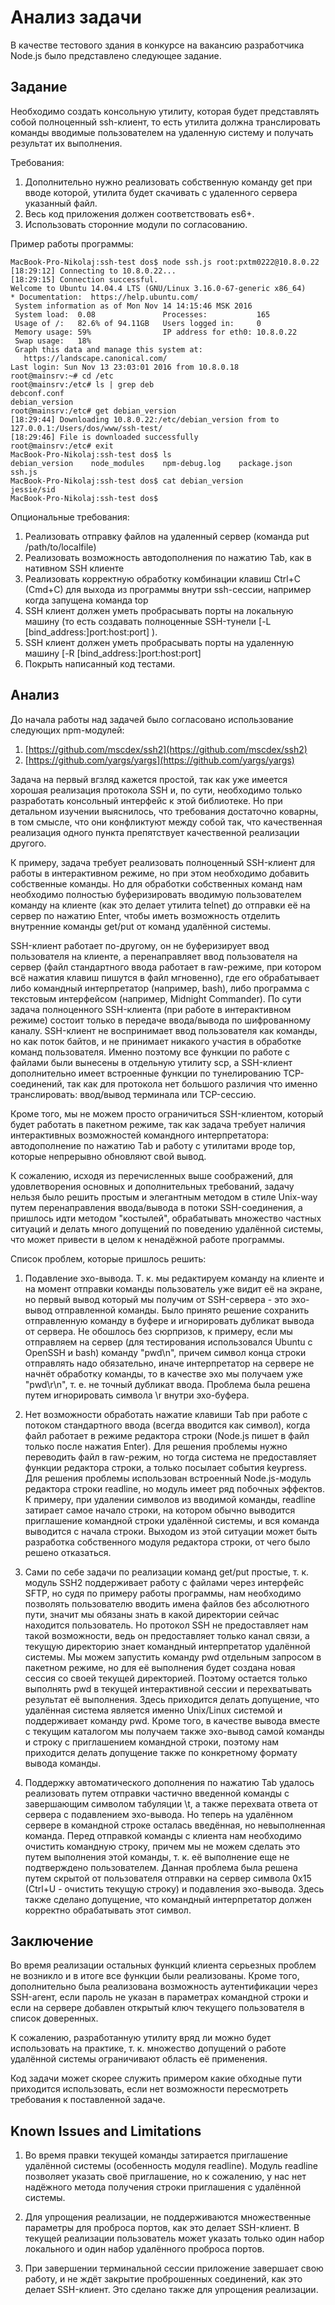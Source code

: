# Анализ задачи

В качестве тестового здания в конкурсе на вакансию разработчика Node.js было представлено следующее задание.

## Задание
Необходимо создать консольную утилиту, которая будет представлять собой полноценный ssh-клиент, то есть утилита должна транслировать команды вводимые пользователем на удаленную систему и получать результат их выполнения.

Требования:

 1. Дополнительно нужно реализовать собственную команду get <filename> при вводе которой, утилита будет скачивать с удаленного сервера указанный файл.
 2. Весь код приложения должен соответствовать es6+.
 3. Использовать сторонние модули по согласованию.

Пример работы программы:

```
MacBook-Pro-Nikolaj:ssh-test dos$ node ssh.js root:pxtm0222@10.8.0.22
[18:29:12] Connecting to 10.8.0.22...
[18:29:15] Connection successful.
Welcome to Ubuntu 14.04.4 LTS (GNU/Linux 3.16.0-67-generic x86_64)
* Documentation:  https://help.ubuntu.com/
 System information as of Mon Nov 14 14:15:46 MSK 2016
 System load:  0.08               Processes:           165
 Usage of /:   82.6% of 94.11GB   Users logged in:     0
 Memory usage: 59%                IP address for eth0: 10.8.0.22
 Swap usage:   18%
 Graph this data and manage this system at:
   https://landscape.canonical.com/
Last login: Sun Nov 13 23:03:01 2016 from 10.8.0.18
root@mainsrv:~# cd /etc
root@mainsrv:/etc# ls | grep deb
debconf.conf
debian_version
root@mainsrv:/etc# get debian_version
[18:29:44] Downloading 10.8.0.22:/etc/debian_version from to 127.0.0.1:/Users/dos/www/ssh-test/
[18:29:46] File is downloaded successfully
root@mainsrv:/etc# exit
MacBook-Pro-Nikolaj:ssh-test dos$ ls
debian_version    node_modules    npm-debug.log    package.json    ssh.js
MacBook-Pro-Nikolaj:ssh-test dos$ cat debian_version
jessie/sid
MacBook-Pro-Nikolaj:ssh-test dos$
```
Опциональные требования:

 1. Реализовать отправку файлов на удаленный сервер (команда put /path/to/localfile)
 2. Реализовать возможность автодополнения по нажатию Tab, как в нативном SSH клиенте
 3. Реализовать корректную обработку комбинации клавиш Ctrl+C (Cmd+C) для выхода из программы внутри ssh-сессии, например когда запущена команда top
 4. SSH клиент должен уметь пробрасывать порты на локальную машину (то есть создавать полноценные SSH-тунели [-L [bind_address:]port:host:port] ).
 5. SSH клиент должен уметь пробрасывать порты на удаленную машину [-R [bind_address:]port:host:port]
 6. Покрыть написанный код тестами.
 
 ## Анализ

До начала работы над задачей было согласовано использование следующих npm-модулей:
 1. [https://github.com/mscdex/ssh2](https://github.com/mscdex/ssh2)
 2. [https://github.com/yargs/yargs](https://github.com/yargs/yargs)
 
Задача на первый вгзляд кажется простой, так как уже имеется хорошая реализация протокола SSH и, по сути, необходимо только разработать консольный интерфейс к этой библиотеке. Но при детальном изучении выяснилось, что требования достаточно коварны, в том смысле, что они конфликтуют между собой так, что качественная реализация одного пункта препятствует качественной реализации другого.

К примеру, задача требует реализовать полноценный SSH-клиент для работы в интерактивном режиме, но при этом необходимо добавить собственные команды. Но для обработки собственных команд нам необходимо полностью буферизировать вводимую пользователем команду на клиенте (как это делает утилита telnet) до отправки её на сервер по нажатию Enter, чтобы иметь возможность отделить внутренние команды get/put от команд удалённой системы.

SSH-клиент работает по-другому, он не буферизирует ввод пользователя на клиенте, а перенаправляет ввод пользователя на сервер (файл стандартного ввода работает в raw-режиме, при котором всё нажатия клавиш пишутся в файл мгновенно), где его обрабатывает либо командный интерпретатор (например, bash), либо программа с текстовым интерфейсом (например, Midnight Commander). По сути задача полноценного SSH-клиента (при работе в интерактивном режиме) состоит только в передаче ввода/вывода по шифрованному каналу. SSH-клиент не воспринимает ввод пользователя как команды, но как поток байтов, и не принимает никакого участия в обработке команд пользователя. Именно поэтому все функции по работе с файлами были вынесены в отдельную утилиту scp, а SSH-клиент дополнительно имеет встроенные функции по тунелированию TCP-соединений, так как для протокола нет большого различия что именно транслировать: ввод/вывод терминала или TCP-сессию.

Кроме того, мы не можем просто ограничиться SSH-клиентом, который будет работать в пакетном режиме, так как задача требует наличия интерактивных возможностей командного интерпретатора: автодополнение по нажатию Tab и работу с утилитами вроде top, которые непрерывно обновляют свой вывод.

К сожалению, исходя из перечисленных выше соображений, для удовлетворения основных и дополнительных требований, задачу нельзя было решить простым и элегантным методом в стиле Unix-way путем перенаправления ввода/вывода в потоки SSH-соединения, а пришлось идти методом "костылей", обрабатывать множество частных ситуаций и делать много допущений по поведению удалённой системы, что может привести в целом к ненадёжной работе программы.

Список проблем, которые пришлось решить:

1. Подавление эхо-вывода. Т. к. мы редактируем команду на клиенте и на момент отправки команды пользователь уже видит её на экране, но первый вывод который мы получим от SSH-сервера - это эхо-вывод отправленной команды. Было принято решение сохранить отправленную команду в буфере и игнорировать дубликат вывода от сервера. Не обошлось без сюрпризов, к примеру, если мы отправляем на сервер (для тестирования использовался Ubuntu c OpenSSH и bash) команду "pwd\n", причем символ конца строки отправлять надо обязательно, иначе интерпретатор на сервере не начнёт обработку команды, то в качестве эхо мы получаем уже "pwd\r\n", т. е. не точный дубликат ввода. Проблема была решена путем игнорировать символа \r внутри эхо-буфера.

2. Нет возможности обработать нажатие клавиши Tab при работе с потоком стандартного ввода (всегда вводится как символ), когда файл работает в режиме редактора строки (Node.js пишет в файл только после нажатия Enter). Для решения проблемы нужно переводить файл в raw-режим, но тогда система не предоставляет функции редактора строки, а только посылает события keypress. Для решения проблемы использован встроенный Node.js-модуль редактора строки readline, но модуль имеет ряд побочных эффектов. К примеру, при удалении символов из вводимой команды, readline затирает самое начало строки, на котором обычно выводится приглашение командной строки удалённой системы, и вся команда выводится с начала строки. Выходом из этой ситуации может быть разработка собственного модуля редактора строки, от чего было решено отказаться.

3. Сами по себе задачи по реализации команд get/put простые, т. к. модуль SSH2 поддерживает работу с файлами через интерфейс SFTP, но судя по примеру работы программы, нам необходимо позволять пользователю вводить имена файлов без абсолютного пути, значит мы обязаны знать в какой директории сейчас находится пользователь. Но протокол SSH не предоставляет нам такой возможности, ведь он предоставляет только канал связи, а текущую директорию знает командный интерпретатор удалённой системы. Мы можем запустить команду pwd отдельным запросом в пакетном режиме, но для её выполнения будет создана новая сессия со своей текущей директорией. Поэтому остается только выполнять pwd в текущей интерактивной сессии и перехватывать результат её выполнения. Здесь приходится делать допущение, что удалённая система является именно Unix/Linux системой и поддерживает команду pwd. Кроме того, в качестве вывода вместе с текущим каталогом мы получаем также эхо-вывод самой команды и строку с приглашением командной строки, поэтому нам приходится делать допущение также по конкретному формату вывода команды.

4. Поддержку автоматического дополнения по нажатию Tab удалось реализовать путем отправки частично введенной команды с завершающим символом табуляции \t, а также перехвата ответа от сервера с подавлением эхо-вывода. Но теперь на удалённом сервере в командной строке осталась введённая, но невыполненная команда. Перед отправкой команды с клиента нам необходимо очистить командную строку, причем мы не можем сделать это путем выполнения этой команды, т. к. её выполнение еще не подтверждено пользователем. Данная проблема была решена путем скрытой от пользователя отправки на сервер символа 0x15 (Ctrl+U - очистить текущую строку) и подавления эхо-вывода. Здесь также сделано допущение, что командный интерпретатор должен корректно обрабатывать этот символ.

## Заключение

Во время реализации остальных функций клиента серьезных проблем не возникло и в итоге все функции были реализованы. Кроме того, дополнительно была реализована возможность аутентификации через SSH-агент, если пароль не указан в параметрах командной строки и если на сервере добавлен открытый ключ текущего пользователя в список доверенных.

К сожалению, разработанную утилиту вряд ли можно будет использовать на практике, т. к. множество допущений о работе удалённой системы ограничивают область её применения.

Код задачи может скорее служить примером какие обходные пути приходится использовать, если нет возможности пересмотреть требования к поставленной задаче.

##  Known Issues and Limitations

 1. Во время правки текущей команды затирается приглашение удалённой системы (особенность модуля readline). Модуль readline позволяет указать своё приглашение, но к сожалению, у нас нет надёжного метода получения строки приглашения с удалённой системы.

 2. Для упрощения реализации, не поддерживаются множественные параметры для проброса портов, как это делает SSH-клиент. В текущей реализации пользователь может указать только один набор локального и один набор удалённого проброса портов.
 
 3. При завершении терминальной сессии приложение завершает свою работу, и не ждёт закрытие проброшенных соединений, как это делает SSH-клиент. Это сделано также для упрощения реализации.
